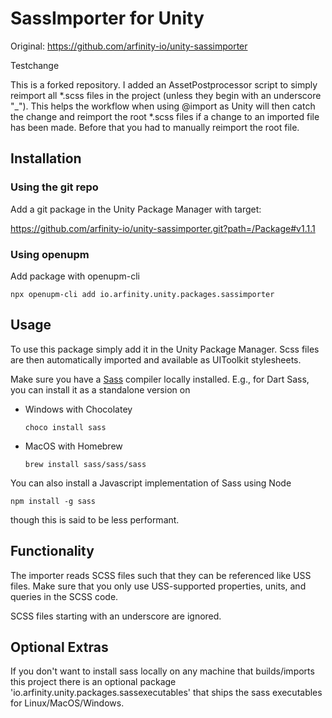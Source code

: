 # SassImporter for Unity 
Original: https://github.com/arfinity-io/unity-sassimporter

Testchange

This is a forked repository. I added an AssetPostprocessor script to simply reimport all *.scss files in the project (unless they begin with an underscore "_").
This helps the workflow when using @import as Unity will then catch the change and reimport the root *.scss files if a change to an imported file has been made.
Before that you had to manually reimport the root file.
## Installation

### Using the git repo

Add a git package in the Unity Package Manager with target:

https://github.com/arfinity-io/unity-sassimporter.git?path=/Package#v1.1.1

### Using openupm

Add package with openupm-cli

```
npx openupm-cli add io.arfinity.unity.packages.sassimporter
```

## Usage

To use this package simply add it in the Unity Package Manager. Scss files are then automatically imported and available as UIToolkit stylesheets.

Make sure you have a [Sass](https://sass-lang.com) compiler locally installed. E.g., for Dart Sass, you can install it as a standalone version on

- Windows with Chocolatey

	```
	choco install sass
	```

- MacOS with Homebrew

	```
	brew install sass/sass/sass
	```

You can also install a Javascript implementation of Sass using Node

```
npm install -g sass
```

though this is said to be less performant.


## Functionality

The importer reads SCSS files such that they can be referenced like USS files. Make sure that you only use USS-supported properties, units, and queries in the SCSS code.

SCSS files starting with an underscore are ignored.

## Optional Extras

If you don't want to install sass locally on any machine that builds/imports this project there is an optional package 'io.arfinity.unity.packages.sassexecutables' that ships the sass executables for Linux/MacOS/Windows.

